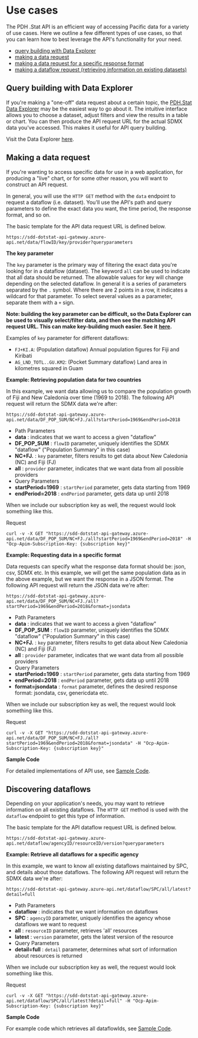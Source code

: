 # Use cases

The PDH .Stat API is an efficient way of accessing Pacific data for a variety of use cases. Here we outline a few different types of use cases, so that you can learn how to best leverage the API's functionality for your need.

* [query building with Data Explorer](https://sdd-dotstat-api-gateway.portal.azure-api.net/use-cases#data_explorer)
* [making a data request](https://sdd-dotstat-api-gateway.portal.azure-api.net/use-cases#data_req)
* [making a data request for a specific response format](https://sdd-dotstat-api-gateway.portal.azure-api.net/use-cases#data_format)
* [making a dataflow request \(retrieving information on existing datasets\)](https://sdd-dotstat-api-gateway.portal.azure-api.net/use-cases#dataflow)

## Query building with Data Explorer

If you're making a "one-off" data request about a certain topic, the [PDH.Stat Data Explorer](https://stats.pacificdata.org/data-explorer/#/) may be the easiest way to go about it. The intuitive interface allows you to choose a dataset, adjust filters and view the results in a table or chart. You can then produce the API request URL for the actual SDMX data you've accessed. This makes it useful for API query building.

Visit the Data Explorer [here](https://stats.pacificdata.org/data-explorer/#/).

## Making a data request

If you're wanting to access specific data for use in a web application, for producing a "live" chart, or for some other reason, you will want to construct an API request.

In general, you will use the `HTTP GET` method with the `data` endpoint to request a dataflow \(i.e. dataset\). You'll use the API's path and query parameters to define the exact data you want, the time period, the response format, and so on.

The basic template for the API data request URL is defined below.

```text
https://sdd-dotstat-api-gateway.azure-api.net/data/flowID/key/provider?queryparameters
```

**The key parameter**

The `key` parameter is the primary way of filtering the exact data you're looking for in a dataflow \(dataset\). The keyword `all` can be used to indicate that all data should be returned. The allowable values for key will change depending on the selected dataflow. In general it is a series of parameters separated by the `.` symbol. Where there are 2 points in a row, it indicates a wildcard for that parameter. To select several values as a parameter, separate them with a `+` sign.

**Note: building the key parameter can be difficult, so the Data Explorer can be used to visually select/filter data, and then see the matching API request URL. This can make key-building much easier. See it** [**here**](https://stats.pacificdata.org/data-explorer/#/)**.**

Examples of `key` parameter for different dataflows:

* `FJ+KI.A`: \(Population dataflow\) Annual population figures for Fiji and Kiribati
* `AG_LND_TOTL..GU.KM2`: \(Pocket Summary dataflow\) Land area in kilometres squared in Guam

**Example: Retrieving population data for two countries**

In this example, we want data allowing us to compare the population growth of Fiji and New Caledonia over time \(1969 to 2018\). The following API request will return the SDMX data we're after:

```text
https://sdd-dotstat-api-gateway.azure-api.net/data/DF_POP_SUM/NC+FJ./all?startPeriod=1969&endPeriod=2018
```

* Path Parameters
* **data** : indicates that we want to access a given "dataflow"
* **DF\_POP\_SUM** : `flowID` parameter, uniquely identifies the SDMX "dataflow" \("Population Summary" in this case\)
* **NC+FJ.** : `key` parameter, filters results to get data about New Caledonia \(NC\) and Fiji \(FJ\)
* **all** : `provider` parameter, indicates that we want data from all possible providers
* Query Parameters
* **startPeriod=1969** : `startPeriod` parameter, gets data starting from 1969
* **endPeriod=2018** : `endPeriod` parameter, gets data up until 2018

When we include our subscription key as well, the request would look something like this.

Request

```text
curl -v -X GET "https://sdd-dotstat-api-gateway.azure-api.net/data/DF_POP_SUM/NC+FJ./all?startPeriod=1969&endPeriod=2018" -H "Ocp-Apim-Subscription-Key: {subscription key}"
```

**Example: Requesting data in a specific format**

Data requests can specify what the response data format should be: json, csv, SDMX etc. In this example, we will get the same population data as in the above example, but we want the response in a JSON format. The following API request will return the JSON data we're after:

```text
https://sdd-dotstat-api-gateway.azure-api.net/data/DF_POP_SUM/NC+FJ./all?startPeriod=1969&endPeriod=2018&format=jsondata
```

* Path Parameters
* **data** : indicates that we want to access a given "dataflow"
* **DF\_POP\_SUM** : `flowID` parameter, uniquely identifies the SDMX "dataflow" \("Population Summary" in this case\)
* **NC+FJ.** : `key` parameter, filters results to get data about New Caledonia \(NC\) and Fiji \(FJ\)
* **all** : `provider` parameter, indicates that we want data from all possible providers
* Query Parameters
* **startPeriod=1969** : `startPeriod` parameter, gets data starting from 1969
* **endPeriod=2018** : `endPeriod` parameter, gets data up until 2018
* **format=jsondata** : `format` parameter, defines the desired response format: jsondata, csv, genericdata etc.

When we include our subscription key as well, the request would look something like this.

Request

```text
curl -v -X GET "https://sdd-dotstat-api-gateway.azure-api.net/data/DF_POP_SUM/NC+FJ./all?startPeriod=1969&endPeriod=2018&format=jsondata" -H "Ocp-Apim-Subscription-Key: {subscription key}"
```

**Sample Code**

For detailed implementations of API use, see [Sample Code](https://sdd-dotstat-api-gateway.portal.azure-api.net/sample-code).  


## Discovering dataflows

Depending on your application's needs, you may want to retrieve information on all existing dataflows. The `HTTP GET` method is used with the `dataflow` endpoint to get this type of information.

The basic template for the API dataflow request URL is defined below.

```text
https://sdd-dotstat-api-gateway.azure-api.net/dataflow/agencyID/resourceID/version?queryparameters
```

**Example: Retrieve all dataflows for a specific agency**

In this example, we want to know all existing dataflows maintained by SPC, and details about those dataflows. The following API request will return the SDMX data we're after:

```text
https://sdd-dotstat-api-gateway.azure-api.net/dataflow/SPC/all/latest?detail=full
```

* Path Parameters
* **dataflow** : indicates that we want information on dataflows
* **SPC** : `agencyID` parameter, uniquely identifies the agency whose dataflows we want to request
* **all** : `resourceID` parameter, retrieves 'all' resources
* **latest** : `version` parameter, gets the latest version of the resource
* Query Parameters
* **detail=full** : `detail` parameter, determines what sort of information about resources is returned

When we include our subscription key as well, the request would look something like this.

Request

```text
curl -v -X GET "https://sdd-dotstat-api-gateway.azure-api.net/dataflow/SPC/all/latest?detail=full" -H "Ocp-Apim-Subscription-Key: {subscription key}"
```

**Sample Code**

For example code which retrieves all dataflowIds, see [Sample Code](scode.md).


